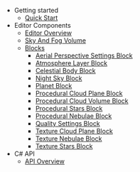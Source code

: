 - Getting started
    - [Quick Start](quickstart/quickstart.md)
- Editor Components
    - [Editor Overview](editor/overview.md)
    - [Sky And Fog Volume](editor/volume.md)
    - [Blocks](editor/blocks/blocks.md)
        - [Aerial Perspective Settings Block](editor/blocks/aerial_perspective_settings_block.md)
        - [Atmosphere Layer Block](editor/blocks/atmosphere_layer_block.md)
        - [Celestial Body Block](editor/blocks/celestial_body_block.md)
        - [Night Sky Block](editor/blocks/night_sky_block.md)
        - [Planet Block](editor/blocks/planet_block.md)
        - [Procedural Cloud Plane Block](editor/blocks/procedural_cloud_plane_block.md)
        - [Procedural Cloud Volume Block](editor/blocks/procedural_cloud_volume_block.md)
        - [Procedural Stars Block](editor/blocks/procedural_stars_block.md)
        - [Procedural Nebulae Block](editor/blocks/procedural_nebulae_block.md)
        - [Quality Settings Block](editor/blocks/quality_settings_block.md)
        - [Texture Cloud Plane Block](editor/blocks/texture_cloud_plane_block.md)
        - [Texture Nebulae Block](editor/blocks/texture_nebulae_block.md)
        - [Texture Stars Block](editor/blocks/texture_stars_block.md)
- C# API
    - [API Overview](api/overview.md)